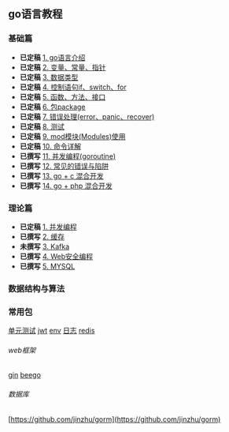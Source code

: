 ## go语言教程

### 基础篇
* **已定稿** [1. go语言介绍](basic/1/README.md)
* **已定稿** [2. 变量、常量、指针](basic/2/README.md)
* **已定稿** [3. 数据类型](basic/3/README.md)
* **已定稿** [4. 控制语句if、switch、for](basic/4/README.md)
* **已定稿** [5. 函数、方法、接口](basic/5/README.md)
* **已定稿** [6. 包package](basic/6/README.md)
* **已定稿** [7. 错误处理(error、panic、recover)](basic/7/README.md)
* **已定稿** [8. 测试](basic/8/README.md)
* **已定稿** [9. mod模块(Modules)使用](basic/9/README.md)
* **已定稿** [10. 命令详解](basic/10/README.md)
* **已撰写** [11. 并发编程(goroutine)](basic/11/README.md)
* **已撰写** [12. 常见的错误与陷阱](basic/12/README.md)
* **已撰写** [13. go + c 混合开发](basic/13/README.md)
* **已撰写** [14. go + php 混合开发](basic/14/README.md)

### 理论篇

* **已定稿** [1. 并发编程](dev/1)
* **已撰写** [2. 缓存](dev/2)
* **未撰写** [3. Kafka]()
* **已撰写** [4. Web安全编程](dev/4)
* **已撰写** [5. MYSQL](dev/5)

### 数据结构与算法


### 常用包

[单元测试](https://github.com/stretchr/testify)
[jwt](https://github.com/dgrijalva/jwt-go)
[env](https://github.com/joho/godotenv)
[日志](https://github.com/sirupsen/logrus)
[redis](https://github.com/go-redis/redis)

###### web框架
[gin](https://github.com/gin-gonic/gin)
[beego](https://github.com/astaxie/beego)

###### 数据库
[https://github.com/jinzhu/gorm](https://github.com/jinzhu/gorm)